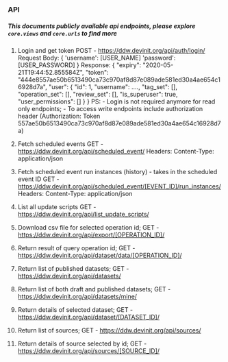 ### API

##### This documents publicly available api endpoints, please explore `core.views` and `core.urls` to find more

1.  Login and get token
    POST - https://ddw.devinit.org/api/auth/login/
    Request Body:
    {
      'username': [USER_NAME]
      'password': [USER_PASSWORD]
    }
    Response:
    {
      "expiry": "2020-05-21T19:44:52.855584Z",
      "token": "444e8557ae50b6513490ca73c970af8d87e089ade581ed30a4ae654c16928d7a",
      "user": {
        "id": 1,
        "username": ....,
        "tag_set": [],
        "operation_set": [],
        "review_set": [],
        "is_superuser": true,
        "user_permissions": []
      }
    }
    PS:
        - Login is not required anymore for read only endpoints;
        - To access write endpoints include authorization header
          (Authorization: Token 557ae50b6513490ca73c970af8d87e089ade581ed30a4ae654c16928d7a)

2.  Fetch scheduled events
    GET - https://ddw.devinit.org/api/scheduled_event/
    Headers:
    Content-Type: application/json

3.  Fetch scheduled event run instances (history) - takes in the scheduled event ID
    GET - https://ddw.devinit.org/api/scheduled_event/[EVENT_ID]/run_instances/
    Headers:
    Content-Type: application/json

4.  List all update scripts
    GET - https://ddw.devinit.org/api/list_update_scripts/

5.  Download csv file for selected operation id;
    GET - https://ddw.devinit.org/api/export/[OPERATION_ID]/

6.  Return result of query operation id;
    GET - https://ddw.devinit.org/api/dataset/data/[OPERATION_ID]/

7. Return list of published datasets;
    GET - https://ddw.devinit.org/api/datasets/

8. Return list of both draft and published datasets;
    GET - https://ddw.devinit.org/api/datasets/mine/

9. Return details of selected dataset;
    GET - https://ddw.devinit.org/api/dataset/[DATASET_ID]/

10. Return list of sources;
    GET - https://ddw.devinit.org/api/sources/

11. Return details of source selected by id;
    GET - https://ddw.devinit.org/api/sources/[SOURCE_ID]/
